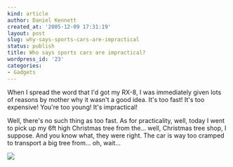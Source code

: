 ```yaml
---
kind: article
author: Daniel Kennett
created_at: '2005-12-09 17:31:19'
layout: post
slug: why-says-sports-cars-are-impractical
status: publish
title: Who says sports cars are impractical?
wordpress_id: '23'
categories:
- Gadgets
---
```


When I spread the word that I'd got my RX-8, I was immediately given lots of reasons by mother why it wasn't a good idea. It's too fast! It's too expensive! You're too young! It's impractical! 

Well, there's no such thing as too fast. As for practicality, well, today I went to pick up my 6ft high Christmas tree from the... well, Christmas tree shop, I suppose. And you know what, they were right. The car is way too cramped to transport a big tree from... oh, wait...

<img src="/pictures/rx8/xmastree.jpg" />